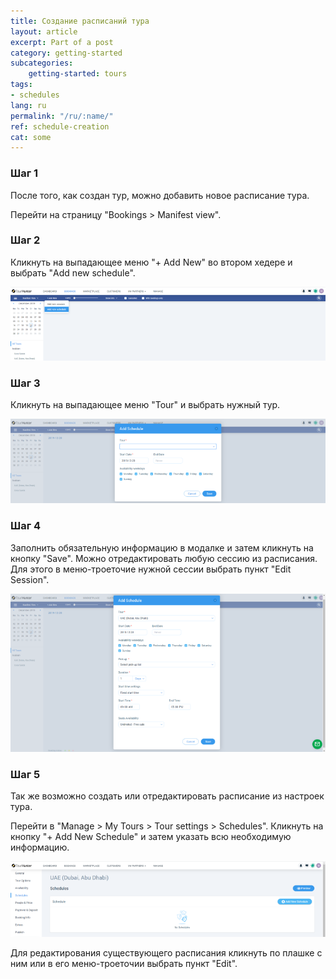 ```yaml
---
title: Создание расписаний тура
layout: article
excerpt: Part of a post
category: getting-started
subcategories:
    getting-started: tours
tags:
- schedules
lang: ru
permalink: "/ru/:name/"
ref: schedule-creation
cat: some
---
```


### **Шаг 1**

После того, как создан тур, можно добавить новое расписание тура. 

Перейти на страницу "Bookings > Manifest view".

### **Шаг 2**

Кликнуть на выпадающее меню "+ Add New" во втором хедере и выбрать "Add new schedule".

![Creating_a_tour_schedules1](/assets/images/creating_a_tour_schedules1.png)

### **Шаг 3**

Кликнуть на выпадающее меню "Tour" и выбрать нужный тур.

![Creating_a_tour_schedules3](/assets/images/creating_a_tour_schedules3.png)

### **Шаг 4**

Заполнить обязательную информацию в модалке и затем кликнуть на кнопку "Save". Можно отредактировать любую сессию из расписания. Для этого в меню-троеточие нужной сессии выбрать пункт "Edit Session".

![Creating_a_tour_schedules4](/assets/images/creating_a_tour_schedules4.png)

### **Шаг 5**

Так же возможно создать или отредактировать расписание из настроек тура.

Перейти в "Manage > My Tours > Tour settings > Schedules". Кликнуть на кнопку "+ Add New Schedule" и затем указать всю необходимую информацию. 

![Creating_a_tour_schedules2](/assets/images/creating_a_tour_schedules2.png)

Для редактирования существующего расписания кликнуть по плашке с ним или в его меню-троеточии выбрать пункт "Edit".